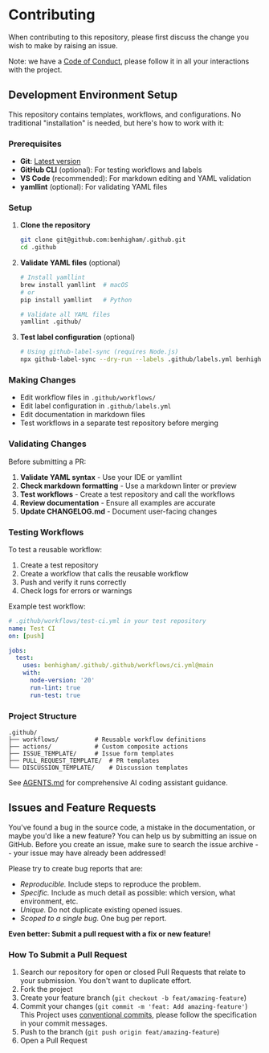 # Contributing

When contributing to this repository, please first discuss the change you wish to make by raising an issue.

Note: we have a [Code of Conduct](CODE_OF_CONDUCT.md), please follow it in all your interactions with the project.

## Development Environment Setup

This repository contains templates, workflows, and configurations. No traditional "installation" is needed, but here's how to work with it:

### Prerequisites

- **Git**: [Latest version](https://git-scm.com/)
- **GitHub CLI** (optional): For testing workflows and labels
- **VS Code** (recommended): For markdown editing and YAML validation
- **yamllint** (optional): For validating YAML files

### Setup

1. **Clone the repository**

   ```sh
   git clone git@github.com:benhigham/.github.git
   cd .github
   ```

2. **Validate YAML files** (optional)

   ```sh
   # Install yamllint
   brew install yamllint  # macOS
   # or
   pip install yamllint   # Python

   # Validate all YAML files
   yamllint .github/
   ```

3. **Test label configuration** (optional)

   ```sh
   # Using github-label-sync (requires Node.js)
   npx github-label-sync --dry-run --labels .github/labels.yml benhigham/.github
   ```

### Making Changes

- Edit workflow files in `.github/workflows/`
- Edit label configuration in `.github/labels.yml`
- Edit documentation in markdown files
- Test workflows in a separate test repository before merging

### Validating Changes

Before submitting a PR:

1. **Validate YAML syntax** - Use your IDE or yamllint
2. **Check markdown formatting** - Use a markdown linter or preview
3. **Test workflows** - Create a test repository and call the workflows
4. **Review documentation** - Ensure all examples are accurate
5. **Update CHANGELOG.md** - Document user-facing changes

### Testing Workflows

To test a reusable workflow:

1. Create a test repository
2. Create a workflow that calls the reusable workflow
3. Push and verify it runs correctly
4. Check logs for errors or warnings

Example test workflow:

```yaml
# .github/workflows/test-ci.yml in your test repository
name: Test CI
on: [push]

jobs:
  test:
    uses: benhigham/.github/.github/workflows/ci.yml@main
    with:
      node-version: '20'
      run-lint: true
      run-test: true
```

### Project Structure

```
.github/
├── workflows/          # Reusable workflow definitions
├── actions/            # Custom composite actions
├── ISSUE_TEMPLATE/     # Issue form templates
├── PULL_REQUEST_TEMPLATE/  # PR templates
└── DISCUSSION_TEMPLATE/    # Discussion templates
```

See [AGENTS.md](AGENTS.md) for comprehensive AI coding assistant guidance.

## Issues and Feature Requests

You've found a bug in the source code, a mistake in the documentation, or maybe you'd like a new feature? You can help us by submitting an issue on GitHub. Before you create an issue, make sure to search the issue archive -- your issue may have already been addressed!

Please try to create bug reports that are:

- _Reproducible._ Include steps to reproduce the problem.
- _Specific._ Include as much detail as possible: which version, what environment, etc.
- _Unique._ Do not duplicate existing opened issues.
- _Scoped to a single bug._ One bug per report.

**Even better: Submit a pull request with a fix or new feature!**

### How To Submit a Pull Request

1. Search our repository for open or closed Pull Requests that relate to your submission. You don't want to duplicate effort.
2. Fork the project
3. Create your feature branch (`git checkout -b feat/amazing-feature`)
4. Commit your changes (`git commit -m 'feat: Add amazing-feature'`) This Project uses [conventional commits](https://www.conventionalcommits.org), please follow the specification in your commit messages.
5. Push to the branch (`git push origin feat/amazing-feature`)
6. Open a Pull Request
